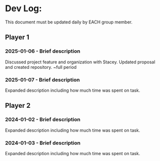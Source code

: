 # Dev Log:

This document must be updated daily by EACH group member.

## Player 1

### 2025-01-06 - Brief description
Discussed project feature and organization with Stacey. Updated proposal and created repository. ~full period
### 2025-01-07 - Brief description
Expanded description including how much time was spent on task.

## Player 2

### 2024-01-02 - Brief description
Expanded description including how much time was spent on task.

### 2024-01-03 - Brief description
Expanded description including how much time was spent on task.

